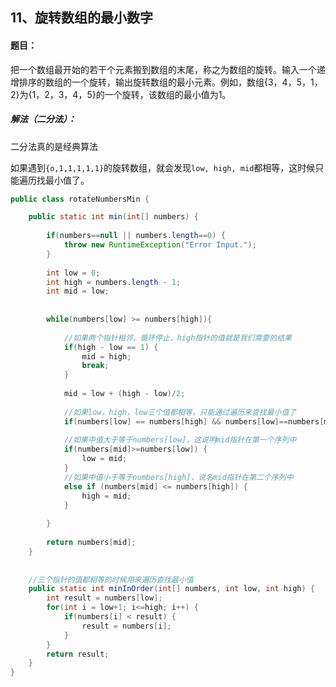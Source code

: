 ## 11、旋转数组的最小数字

#### 题目：

把一个数组最开始的若干个元素搬到数组的末尾，称之为数组的旋转。输入一个递增排序的数组的一个旋转，输出旋转数组的最小元素。例如，数组{3，4，5，1，2}为{1，2，3，4，5}的一个旋转，该数组的最小值为1。

##### 解法（二分法）：

二分法真的是经典算法

如果遇到`{o,1,1,1,1,1}`的旋转数组，就会发现`low, high, mid`都相等，这时候只能遍历找最小值了。

```java
public class rotateNumbersMin {

	public static int min(int[] numbers) {
		
		if(numbers==null || numbers.length==0) {
			throw new RuntimeException("Error Input.");
		}
		
		int low = 0;
		int high = numbers.length - 1;
		int mid = low;
		
		
		while(numbers[low] >= numbers[high]){
			
			//如果两个指针相邻，循环停止，high指针的值就是我们需要的结果
			if(high - low == 1) {
				mid = high;
				break;
			}
			
			mid = low + (high - low)/2;
			
			//如果low，high，low三个值都相等，只能通过遍历来查找最小值了
			if(numbers[low] == numbers[high] && numbers[low]==numbers[mid]) return minInOrder(numbers, ) 
			
			//如果中值大于等于numbers[low]，这说明mid指针在第一个序列中
			if(numbers[mid]>=numbers[low]) {
				low = mid;
			}
			//如果中值小于等于numbers[high]，说名mid指针在第二个序列中
			else if (numbers[mid] <= numbers[high]) {
				high = mid;
			}
			
		}
		
		return numbers[mid];
	}
	
	
	//三个指针的值都相等的时候用来遍历查找最小值
	public static int minInOrder(int[] numbers, int low, int high) {
		int result = numbers[low]; 
		for(int i = low+1; i<=high; i++) {
			if(numbers[i] < result) {
				result = numbers[i];
			}
		}
		return result;
	}
}
```



